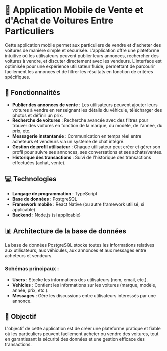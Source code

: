 # 🚗 Application Mobile de Vente et d'Achat de Voitures Entre Particuliers

Cette application mobile permet aux particuliers de vendre et d'acheter des voitures de manière simple et sécurisée. L'application offre une plateforme intuitive où les utilisateurs peuvent publier leurs annonces, rechercher des voitures à vendre, et discuter directement avec les vendeurs. L'interface est optimisée pour une expérience utilisateur fluide, permettant de parcourir facilement les annonces et de filtrer les résultats en fonction de critères spécifiques.

## 🚀 Fonctionnalités

- **Publier des annonces de vente** : Les utilisateurs peuvent ajouter leurs voitures à vendre en renseignant les détails du véhicule, télécharger des photos et définir un prix.
- **Recherche de voitures** : Recherche avancée avec des filtres pour trouver des voitures en fonction de la marque, du modèle, de l'année, du prix, etc.
- **Messagerie instantanée** : Communication en temps réel entre acheteurs et vendeurs via un système de chat intégré.
- **Gestion de profil utilisateur** : Chaque utilisateur peut créer et gérer son profil pour suivre ses annonces, ses conversations et ses achats/ventes.
- **Historique des transactions** : Suivi de l'historique des transactions effectuées (achat, vente).

## 💻 Technologies

- **Langage de programmation** : TypeScript
- **Base de données** : PostgreSQL
- **Framework mobile** : React Native (ou autre framework utilisé, si applicable)
- **Backend** : Node.js (si applicable)

## 📊 Architecture de la base de données

La base de données PostgreSQL stocke toutes les informations relatives aux utilisateurs, aux véhicules, aux annonces et aux messages entre acheteurs et vendeurs.

### Schémas principaux :
- **Users** : Stocke les informations des utilisateurs (nom, email, etc.).
- **Vehicles** : Contient les informations sur les voitures (marque, modèle, année, prix, etc.).
- **Messages** : Gère les discussions entre utilisateurs intéressés par une annonce.

## 🎯 Objectif

L'objectif de cette application est de créer une plateforme pratique et fiable où les particuliers peuvent facilement acheter ou vendre des voitures, tout en garantissant la sécurité des données et une gestion efficace des transactions.
